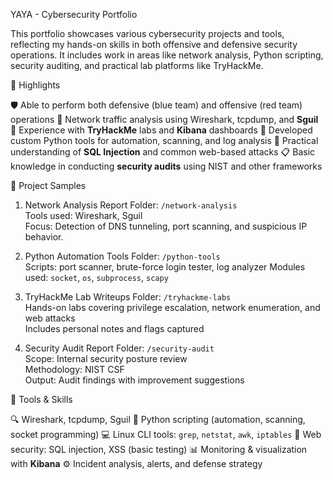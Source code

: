 YAYA - Cybersecurity Portfolio

This portfolio showcases various cybersecurity projects and tools, reflecting my hands-on skills in both offensive and defensive security operations. It includes work in areas like network analysis, Python scripting, security auditing, and practical lab platforms like TryHackMe.



🔐 Highlights

 🛡️ Able to perform both defensive (blue team) and offensive (red team) operations
 📡 Network traffic analysis using Wireshark, tcpdump, and **Sguil**
 🧠 Experience with **TryHackMe** labs and **Kibana** dashboards
 🐍 Developed custom Python tools for automation, scanning, and log analysis
 🧪 Practical understanding of **SQL Injection** and common web-based attacks
 📋 Basic knowledge in conducting **security audits** using NIST and other frameworks


📁 Project Samples

 1. Network Analysis Report
Folder: `/network-analysis`  
Tools used: Wireshark, Sguil  
Focus: Detection of DNS tunneling, port scanning, and suspicious IP behavior.

2. Python Automation Tools
Folder: `/python-tools`  
Scripts: port scanner, brute-force login tester, log analyzer
Modules used: `socket`, `os`, `subprocess`, `scapy`

3. TryHackMe Lab Writeups
Folder: `/tryhackme-labs`  
Hands-on labs covering privilege escalation, network enumeration, and web attacks  
Includes personal notes and flags captured

4. Security Audit Report
Folder: `/security-audit`  
Scope: Internal security posture review  
Methodology: NIST CSF  
Output: Audit findings with improvement suggestions


 🔧 Tools & Skills

 🔍 Wireshark, tcpdump, Sguil
 🐍 Python scripting (automation, scanning, socket programming)
 💻 Linux CLI tools: `grep`, `netstat`, `awk`, `iptables`
 🔐 Web security: SQL injection, XSS (basic testing)
 📊 Monitoring & visualization with **Kibana**
 ⚙️ Incident analysis, alerts, and defense strategy



